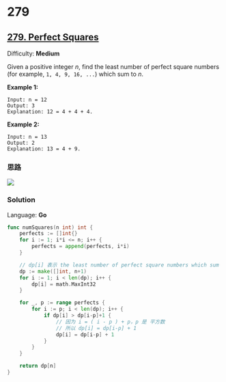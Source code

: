 # 279



## [279\. Perfect Squares](https://leetcode.com/problems/perfect-squares/)

Difficulty: **Medium**


Given a positive integer _n_, find the least number of perfect square numbers (for example, `1, 4, 9, 16, ...`) which sum to _n_.

**Example 1:**

```
Input: n = 12
Output: 3 
Explanation: 12 = 4 + 4 + 4.
```

**Example 2:**

```
Input: n = 13
Output: 2
Explanation: 13 = 4 + 9.
```
### 思路
![](http://ww2.sinaimg.cn/large/006tNc79ly1g4x6m5su1ej317m0ikk18.jpg)

### Solution

Language: **Go**

```go
func numSquares(n int) int {
    perfects := []int{}
	for i := 1; i*i <= n; i++ {
		perfects = append(perfects, i*i)
	}

	// dp[i] 表示 the least number of perfect square numbers which sum to i
	dp := make([]int, n+1)
	for i := 1; i < len(dp); i++ {
		dp[i] = math.MaxInt32
	}

	for _, p := range perfects {
		for i := p; i < len(dp); i++ {
			if dp[i] > dp[i-p]+1 {
				// 因为 i = ( i - p ) + p，p 是 平方数
				// 所以 dp[i] = dp[i-p] + 1
				dp[i] = dp[i-p] + 1
			}
		}
	}

	return dp[n]
}
```